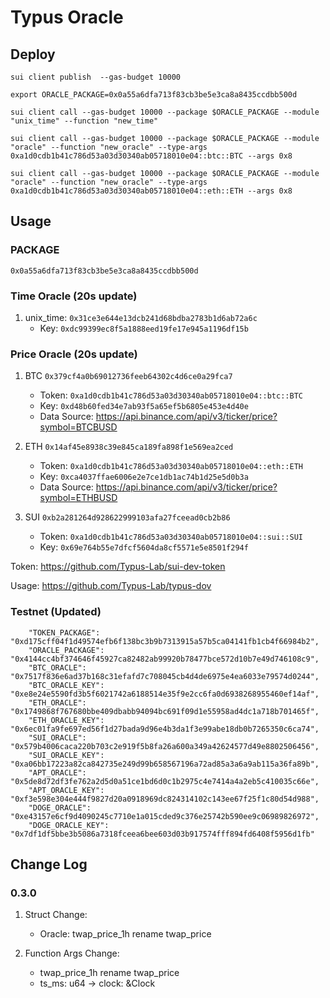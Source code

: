 # Typus Oracle

## Deploy

`sui client publish  --gas-budget 10000`

`export ORACLE_PACKAGE=0x0a55a6dfa713f83cb3be5e3ca8a8435ccdbb500d`

`sui client call --gas-budget 10000 --package $ORACLE_PACKAGE --module "unix_time" --function "new_time"`

`sui client call --gas-budget 10000 --package $ORACLE_PACKAGE --module "oracle" --function "new_oracle" --type-args  0xa1d0cdb1b41c786d53a03d30340ab05718010e04::btc::BTC --args 0x8`

`sui client call --gas-budget 10000 --package $ORACLE_PACKAGE --module "oracle" --function "new_oracle" --type-args  0xa1d0cdb1b41c786d53a03d30340ab05718010e04::eth::ETH --args 0x8`

## Usage

### PACKAGE

`0x0a55a6dfa713f83cb3be5e3ca8a8435ccdbb500d`

### Time Oracle (20s update)

1. unix_time: `0x31ce3e644e13dcb241d68bdba2783b1d6ab72a6c`
    - Key: `0xdc99399ec8f5a1888eed19fe17e945a1196df15b`

### Price Oracle (20s update)

1. BTC `0x379cf4a0b69012736feeb64302c4d6ce0a29fca7`

    - Token: `0xa1d0cdb1b41c786d53a03d30340ab05718010e04::btc::BTC`
    - Key: `0xd48b60fed34e7ab93f5a65ef5b6805e453e4d40e`
    - Data Source: https://api.binance.com/api/v3/ticker/price?symbol=BTCBUSD

2. ETH `0x14af45e8938c39e845ca189fa898f1e569ea2ced`

    - Token: `0xa1d0cdb1b41c786d53a03d30340ab05718010e04::eth::ETH`
    - Key: `0xca4037ffae6006e2e7ce1db1ac74b1d25e5d0b3a`
    - Data Source: https://api.binance.com/api/v3/ticker/price?symbol=ETHBUSD

3. SUI `0xb2a281264d928622999103afa27fceead0cb2b86`
    - Token: `0xa1d0cdb1b41c786d53a03d30340ab05718010e04::sui::SUI`
    - Key: `0x69e764b55e7dfcf5604da8cf5571e5e8501f294f`

Token: https://github.com/Typus-Lab/sui-dev-token

Usage: https://github.com/Typus-Lab/typus-dov

<!-- ## Supra Oracle
https://supraoracles.com

`sui client call --gas-budget 10000 --package $PACKAGE --module "supra" --function "retrieve_price" --args 0xc40820e20346809f11f0bd04e954792f897a84d0 btc_usdt` -->

### Testnet (Updated)

```
    "TOKEN_PACKAGE": "0xd175cff04f1d49574efb6f138bc3b9b7313915a57b5ca04141fb1cb4f66984b2",
    "ORACLE_PACKAGE": "0x4144cc4bf374646f45927ca82482ab99920b78477bce572d10b7e49d746108c9",
    "BTC_ORACLE": "0x7517f836e6ad37b168c31efafd7c708045cb4d4de6975e4ea6033e79574d0244",
    "BTC_ORACLE_KEY": "0xe8e24e5590fd3b5f6021742a6188514e35f9e2cc6fa0d6938268955460ef14af",
    "ETH_ORACLE": "0x1749868f767680bbe409dbabb94094bc691f09d1e55958ad4dc1a718b701465f",
    "ETH_ORACLE_KEY": "0x6ec01fa9fe697ed56f1d27bada9d96e4b3da1f3e99abe18db0b7265350c6ca74",
    "SUI_ORACLE": "0x579b4006caca220b703c2e919f5b8fa26a600a349a42624577d49e8802506456",
    "SUI_ORACLE_KEY": "0xa06bb17223a82ca842735e249d99b658567196a72ad85a3a6a9ab115a36fa89b",
    "APT_ORACLE": "0x5de8d72df3fe762a2d5d0a51ce1bd6d0c1b2975c4e7414a4a2eb5c410035c66e",
    "APT_ORACLE_KEY": "0xf3e598e304e444f9827d20a0918969dc824314102c143ee67f25f1c80d54d988",
    "DOGE_ORACLE": "0xe43157e6cf9d4090245c7710e1a015cded9c376e25742b590ee9c06989826972",
    "DOGE_ORACLE_KEY": "0x7df1df5bbe3b5086a7318fceea6bee603d03b917574fff894fd6408f5956d1fb"
```



## Change Log

### 0.3.0

1. Struct Change:
   - Oracle: twap_price_1h rename twap_price

2. Function Args Change:
   - twap_price_1h rename twap_price
   - ts_ms: u64 -> clock: &Clock
